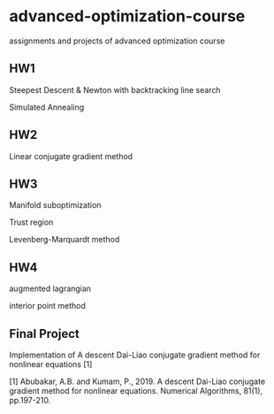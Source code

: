 # advanced-optimization-course
assignments and projects of advanced optimization course 

## HW1

Steepest Descent & Newton with backtracking line search

Simulated Annealing

## HW2

Linear conjugate gradient method

## HW3

Manifold suboptimization

Trust region

Levenberg-Marquardt method

## HW4

augmented lagrangian

interior point method


## Final Project

Implementation of A descent Dai-Liao conjugate gradient method for nonlinear equations [1]

[1] Abubakar, A.B. and Kumam, P., 2019. A descent Dai-Liao conjugate gradient method for nonlinear equations. Numerical Algorithms, 81(1), pp.197-210.







